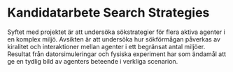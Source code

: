# Kandidatarbete Search Strategies
Syftet med projektet är att undersöka sökstrategier för flera aktiva agenter i en komplex miljö. Avsikten är att undersöka hur sökförmågan påverkas av kiralitet och interaktioner mellan agenter i ett begränsat antal miljöer. Resultat från datorsimuleringar och fysiska experiment har som ändamål att ge en tydlig bild av agenters beteende i verkliga scenarion.

